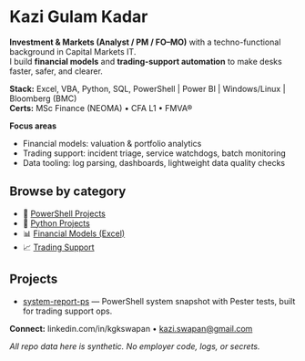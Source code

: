 # Kazi Gulam Kadar

**Investment & Markets (Analyst / PM / FO–MO)** with a techno-functional background in Capital Markets IT.  
I build **financial models** and **trading-support automation** to make desks faster, safer, and clearer.

**Stack:** Excel, VBA, Python, SQL, PowerShell | Power BI | Windows/Linux | Bloomberg (BMC)  
**Certs:** MSc Finance (NEOMA) • CFA L1 • FMVA®

**Focus areas**
- Financial models: valuation & portfolio analytics
- Trading support: incident triage, service watchdogs, batch monitoring
- Data tooling: log parsing, dashboards, lightweight data quality checks

## Browse by category

- 🔧 [PowerShell Projects](https://github.com/search?q=user%3Akgkswapan+topic%3Apowershell&type=repositories)
- 🐍 [Python Projects](https://github.com/search?q=user%3Akgkswapan+topic%3Apython&type=repositories)
- 📊 [Financial Models (Excel)](https://github.com/search?q=user%3Akgkswapan+topic%3Aexcel+topic%3Afinance&type=repositories)
- 📈 [Trading Support](https://github.com/search?q=user%3Akgkswapan+topic%3Atrading-support&type=repositories)

## Projects

- [system-report-ps](https://github.com/kgkswapan/system-report-ps) — PowerShell system snapshot with Pester tests, built for trading support ops.

**Connect:** linkedin.com/in/kgkswapan • kazi.swapan@gmail.com

_All repo data here is synthetic. No employer code, logs, or secrets._
